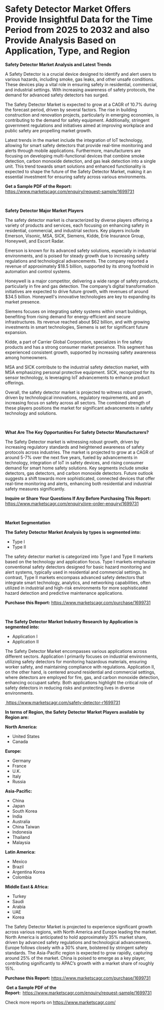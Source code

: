 <p><h1>Safety Detector Market Offers Provide Insightful Data for the Time Period from 2025 to 2032 and also Provide Analysis Based on Application, Type, and Region</h1></p><p><strong>Safety Detector Market Analysis and Latest Trends</strong></p>
<p><p>A Safety Detector is a crucial device designed to identify and alert users to various hazards, including smoke, gas leaks, and other unsafe conditions. These devices play a vital role in ensuring safety in residential, commercial, and industrial settings. With increasing awareness of safety protocols, the demand for advanced safety detectors has surged.</p><p>The Safety Detector Market is expected to grow at a CAGR of 10.7% during the forecast period, driven by several factors. The rise in building construction and renovation projects, particularly in emerging economies, is contributing to the demand for safety equipment. Additionally, stringent government regulations and initiatives aimed at improving workplace and public safety are propelling market growth.</p><p>Latest trends in the market include the integration of IoT technology, allowing for smart safety detectors that provide real-time monitoring and alerts through mobile applications. Furthermore, manufacturers are focusing on developing multi-functional devices that combine smoke detection, carbon monoxide detection, and gas leak detection into a single unit. This trend towards smart solutions and enhanced functionality is expected to shape the future of the Safety Detector Market, making it an essential investment for ensuring safety across various environments.</p></p>
<p><strong>Get a Sample PDF of the Report:&nbsp;</strong> <a href="https://www.marketscagr.com/enquiry/request-sample/1699731?utm_campaign=2468&utm_medium=2&utm_source=Github&utm_content=ia&utm_term=27032025&utm_id=safety-detector">https://www.marketscagr.com/enquiry/request-sample/1699731</a></p>
<p>&nbsp;</p>
<p><strong>Safety Detector Major Market Players</strong></p>
<p><p>The safety detector market is characterized by diverse players offering a variety of products and services, each focusing on enhancing safety in residential, commercial, and industrial sectors. Key players include Emerson, Visonic, MSA, SICK, Siemens, Kidde, Erie Insurance Group, Honeywell, and Escort Radar.</p><p>Emerson is known for its advanced safety solutions, especially in industrial environments, and is poised for steady growth due to increasing safety regulations and technological advancements. The company reported a revenue of approximately $18.5 billion, supported by its strong foothold in automation and control systems.</p><p>Honeywell is a major competitor, delivering a wide range of safety products, particularly in fire and gas detection. The company’s digital transformation initiatives are expected to drive future growth, with revenues of around $34.5 billion. Honeywell's innovative technologies are key to expanding its market presence.</p><p>Siemens focuses on integrating safety systems within smart buildings, benefiting from rising demand for energy-efficient and secure infrastructures. Its revenue reached about $62 billion, and with growing investments in smart technologies, Siemens is set for significant future expansion.</p><p>Kidde, a part of Carrier Global Corporation, specializes in fire safety products and has a strong consumer market presence. This segment has experienced consistent growth, supported by increasing safety awareness among homeowners.</p><p>MSA and SICK contribute to the industrial safety detection market, with MSA emphasizing personal protective equipment. SICK, recognized for its sensor technology, is leveraging IoT advancements to enhance product offerings.</p><p>Overall, the safety detector market is projected to witness robust growth, driven by technological innovations, regulatory requirements, and an increasing focus on safety across all sectors. The combined strength of these players positions the market for significant advancements in safety technology and solutions.</p></p>
<p>&nbsp;</p>
<p><strong>What Are The Key Opportunities For Safety Detector Manufacturers?</strong></p>
<p><p>The Safety Detector market is witnessing robust growth, driven by increasing regulatory standards and heightened awareness of safety protocols across industries. The market is projected to grow at a CAGR of around 5-7% over the next five years, fueled by advancements in technology, integration of IoT in safety devices, and rising consumer demand for smart home safety solutions. Key segments include smoke detectors, gas detectors, and carbon monoxide detectors. Future outlook suggests a shift towards more sophisticated, connected devices that offer real-time monitoring and alerts, enhancing both residential and industrial safety measures significantly.</p></p>
<p><strong>Inquire or Share Your Questions If Any Before Purchasing This Report:</strong> <a href="https://www.marketscagr.com/enquiry/pre-order-enquiry/1699731?utm_campaign=2468&utm_medium=2&utm_source=Github&utm_content=ia&utm_term=27032025&utm_id=safety-detector">https://www.marketscagr.com/enquiry/pre-order-enquiry/1699731</a></p>
<p>&nbsp;</p>
<p><strong>Market Segmentation</strong></p>
<p><strong>The Safety Detector Market Analysis by types is segmented into:</strong></p>
<p><ul><li>Type I</li><li>Type II</li></ul></p>
<p><p>The safety detector market is categorized into Type I and Type II markets based on the technology and application focus. Type I markets emphasize conventional safety detectors designed for basic hazard monitoring and alert systems, typically used in residential and commercial settings. In contrast, Type II markets encompass advanced safety detectors that integrate smart technology, analytics, and networking capabilities, often utilized in industrial and high-risk environments for more sophisticated hazard detection and predictive maintenance applications.</p></p>
<p><strong>Purchase this Report:&nbsp;</strong><a href="https://www.marketscagr.com/purchase/1699731?utm_campaign=2468&utm_medium=2&utm_source=Github&utm_content=ia&utm_term=27032025&utm_id=safety-detector">https://www.marketscagr.com/purchase/1699731</a></p>
<p>&nbsp;</p>
<p><strong>The Safety Detector Market Industry Research by Application is segmented into:</strong></p>
<p><ul><li>Application I</li><li>Application II</li></ul></p>
<p><p>The Safety Detector Market encompasses various applications across different sectors. Application I primarily focuses on industrial environments, utilizing safety detectors for monitoring hazardous materials, ensuring worker safety, and maintaining compliance with regulations. Application II, on the other hand, is centered around residential and commercial settings, where detectors are employed for fire, gas, and carbon monoxide detection, enhancing occupant safety. Both applications highlight the critical role of safety detectors in reducing risks and protecting lives in diverse environments.</p></p>
<p><a href="https://www.marketscagr.com/safety-detector-r1699731?utm_campaign=2468&utm_medium=2&utm_source=Github&utm_content=ia&utm_term=27032025&utm_id=safety-detector">&nbsp;https://www.marketscagr.com/safety-detector-r1699731</a></p>
<p><strong>In terms of Region, the Safety Detector Market Players available by Region are:</strong></p>
<p>
    <p> <strong> North America: </strong>
        <ul>
            <li>United States</li>
            <li>Canada</li>
        </ul>
        </p> 
    <p> <strong> Europe: </strong>
        <ul>
            <li>Germany</li>
            <li>France</li>
            <li>U.K.</li>
            <li>Italy</li>
            <li>Russia</li>
        </ul>
        </p> 
    <p> <strong> Asia-Pacific: </strong>
        <ul>
            <li>China</li>
            <li>Japan</li>
            <li>South Korea</li>
            <li>India</li>
            <li>Australia</li>
            <li>China Taiwan</li>
            <li>Indonesia</li>
            <li>Thailand</li>
            <li>Malaysia</li>
        </ul>
        </p> 
    <p> <strong> Latin America: </strong>
        <ul>
            <li>Mexico</li>
            <li>Brazil</li>
            <li>Argentina Korea</li>
            <li>Colombia</li>
        </ul>
        </p> 
    <p> <strong> Middle East & Africa: </strong>
        <ul>
            <li>Turkey</li>
            <li>Saudi</li>
            <li>Arabia</li>
            <li>UAE</li>
            <li>Korea</li>
        </ul>
    </p>
    </p>
<p><p>The Safety Detector Market is projected to experience significant growth across various regions, with North America and Europe leading the market. North America is anticipated to hold approximately 35% market share, driven by advanced safety regulations and technological advancements. Europe follows closely with a 30% share, bolstered by stringent safety standards. The Asia-Pacific region is expected to grow rapidly, capturing around 25% of the market. China is poised to emerge as a key player, contributing significantly to APAC’s growth with a market share of roughly 15%.</p></p>
<p><strong>Purchase this Report: </strong><a href="https://www.marketscagr.com/purchase/1699731?utm_campaign=2468&utm_medium=2&utm_source=Github&utm_content=ia&utm_term=27032025&utm_id=safety-detector">https://www.marketscagr.com/purchase/1699731</a></p>
<p>&nbsp;<strong>Get a Sample PDF of the Report:&nbsp;&nbsp;</strong><a href="https://www.marketscagr.com/enquiry/request-sample/1699731?utm_campaign=2468&utm_medium=2&utm_source=Github&utm_content=ia&utm_term=27032025&utm_id=safety-detector">https://www.marketscagr.com/enquiry/request-sample/1699731</a></p>
<p><strong></strong></p>
<p>Check more reports on <a href="https://www.marketscagr.com/?utm_campaign=2468&utm_medium=2&utm_source=Github&utm_content=ia&utm_term=27032025&utm_id=safety-detector">https://www.marketscagr.com/</a></p>